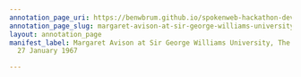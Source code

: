 ```yaml
---
annotation_page_uri: https://benwbrum.github.io/spokenweb-hackathon-development-noterms/annotations/margaret-avison-at-sir-george-williams-university-the-poetry-series-27-january-1967-canvas-1-end.json
annotation_page_slug: margaret-avison-at-sir-george-williams-university-the-poetry-series-27-january-1967-canvas-1-end
layout: annotation_page
manifest_label: Margaret Avison at Sir George Williams University, The Poetry Series,
  27 January 1967

---
```

